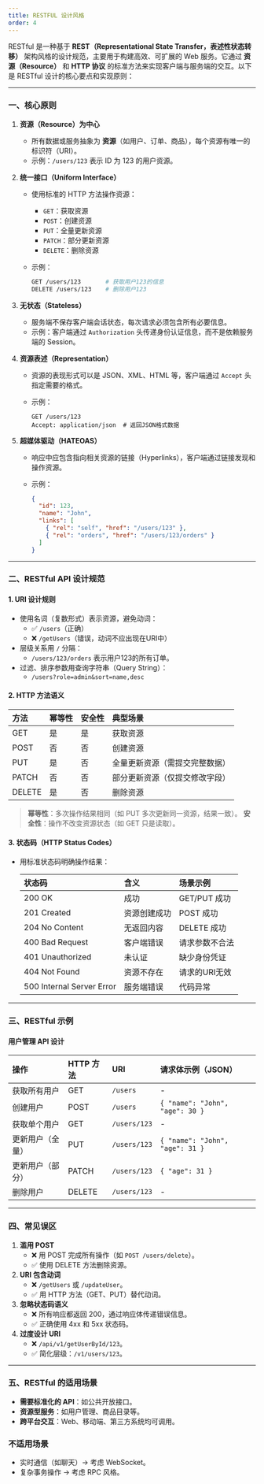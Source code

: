 ```yaml
---
title: RESTFUL 设计风格
order: 4
---
```


RESTful 是一种基于 **REST（Representational State Transfer，表述性状态转移）** 架构风格的设计规范，主要用于构建高效、可扩展的 Web 服务。它通过 **资源（Resource）** 和 **HTTP 协议** 的标准方法来实现客户端与服务端的交互。以下是 RESTful 设计的核心要点和实现原则：

------

### **一、核心原则**

1. **资源（Resource）为中心**

   - 所有数据或服务抽象为 **资源**（如用户、订单、商品），每个资源有唯一的标识符（URI）。
   - 示例：`/users/123` 表示 ID 为 123 的用户资源。

2. **统一接口（Uniform Interface）**

   - 使用标准的 HTTP 方法操作资源：

     - `GET`：获取资源
     - `POST`：创建资源
     - `PUT`：全量更新资源
     - `PATCH`：部分更新资源
     - `DELETE`：删除资源

   - 示例：

     ```bash
     GET /users/123       # 获取用户123的信息
     DELETE /users/123    # 删除用户123
     ```

3. **无状态（Stateless）**

   - 服务端不保存客户端会话状态，每次请求必须包含所有必要信息。
   - 示例：客户端通过 `Authorization` 头传递身份认证信息，而不是依赖服务端的 Session。

4. **资源表述（Representation）**

   - 资源的表现形式可以是 JSON、XML、HTML 等，客户端通过 `Accept` 头指定需要的格式。

   - 示例：

     ```http
     GET /users/123
     Accept: application/json  # 返回JSON格式数据
     ```

5. **超媒体驱动（HATEOAS）**

   - 响应中应包含指向相关资源的链接（Hyperlinks），客户端通过链接发现和操作资源。

   - 示例：

     ```json
     {
       "id": 123,
       "name": "John",
       "links": [
         { "rel": "self", "href": "/users/123" },
         { "rel": "orders", "href": "/users/123/orders" }
       ]
     }
     ```

------

### **二、RESTful API 设计规范**

#### 1. **URI 设计规则**

- 使用名词（复数形式）表示资源，避免动词：
  - ✅ `/users`（正确）
  - ❌ `/getUsers`（错误，动词不应出现在URI中）
- 层级关系用 `/` 分隔：
  - `/users/123/orders` 表示用户123的所有订单。
- 过滤、排序参数用查询字符串（Query String）：
  - `/users?role=admin&sort=name,desc`

#### 2. **HTTP 方法语义**

| 方法   | 幂等性 | 安全性 | 典型场景                       |
| :----- | :----- | :----- | :----------------------------- |
| GET    | 是     | 是     | 获取资源                       |
| POST   | 否     | 否     | 创建资源                       |
| PUT    | 是     | 否     | 全量更新资源（需提交完整数据） |
| PATCH  | 否     | 否     | 部分更新资源（仅提交修改字段） |
| DELETE | 是     | 否     | 删除资源                       |

> **幂等性**：多次操作结果相同（如 PUT 多次更新同一资源，结果一致）。
> **安全性**：操作不改变资源状态（如 GET 只是读取）。

#### 3. **状态码（HTTP Status Codes）**

- 用标准状态码明确操作结果：

  | 状态码                    | 含义         | 场景示例       |
  | :------------------------ | :----------- | :------------- |
  | 200 OK                    | 成功         | GET/PUT 成功   |
  | 201 Created               | 资源创建成功 | POST 成功      |
  | 204 No Content            | 无返回内容   | DELETE 成功    |
  | 400 Bad Request           | 客户端错误   | 请求参数不合法 |
  | 401 Unauthorized          | 未认证       | 缺少身份凭证   |
  | 404 Not Found             | 资源不存在   | 请求的URI无效  |
  | 500 Internal Server Error | 服务端错误   | 代码异常       |

------

### **三、RESTful 示例**

#### 用户管理 API 设计

| 操作             | HTTP 方法 | URI          | 请求体示例（JSON）              |
| :--------------- | :-------- | :----------- | :------------------------------ |
| 获取所有用户     | GET       | `/users`     | -                               |
| 创建用户         | POST      | `/users`     | `{ "name": "John", "age": 30 }` |
| 获取单个用户     | GET       | `/users/123` | -                               |
| 更新用户（全量） | PUT       | `/users/123` | `{ "name": "John", "age": 31 }` |
| 更新用户（部分） | PATCH     | `/users/123` | `{ "age": 31 }`                 |
| 删除用户         | DELETE    | `/users/123` | -                               |

------

### **四、常见误区**

1. **滥用 POST**
   - ❌ 用 POST 完成所有操作（如 `POST /users/delete`）。
   - ✅ 使用 DELETE 方法删除资源。
2. **URI 包含动词**
   - ❌ `/getUsers` 或 `/updateUser`。
   - ✅ 用 HTTP 方法（GET、PUT）替代动词。
3. **忽略状态码语义**
   - ❌ 所有响应都返回 200，通过响应体传递错误信息。
   - ✅ 正确使用 4xx 和 5xx 状态码。
4. **过度设计 URI**
   - ❌ `/api/v1/getUserById/123`。
   - ✅ 简化层级：`/v1/users/123`。

------

### **五、RESTful 的适用场景**

- **需要标准化的 API**：如公共开放接口。
- **资源型服务**：如用户管理、商品目录等。
- **跨平台交互**：Web、移动端、第三方系统均可调用。

### **不适用场景**

- 实时通信（如聊天）→ 考虑 WebSocket。
- 复杂事务操作 → 考虑 RPC 风格。